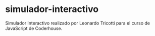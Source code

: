 # simulador-interactivo

Simulador Interactivo realizado por Leonardo Tricotti para el curso de JavaScript de Coderhouse.
